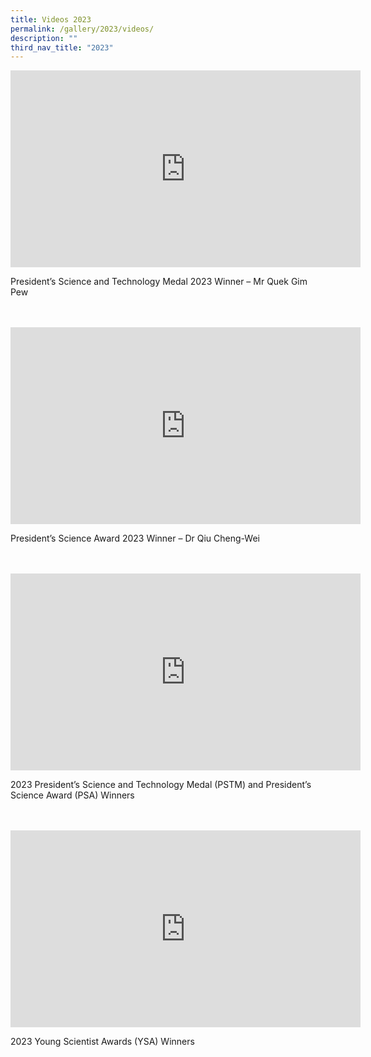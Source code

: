```yaml
---
title: Videos 2023
permalink: /gallery/2023/videos/
description: ""
third_nav_title: "2023"
---
```

<iframe allowfullscreen="" allow="accelerometer; autoplay; clipboard-write; encrypted-media; gyroscope; picture-in-picture; web-share" frameborder="0" title="YouTube video player" src="https://www.youtube.com/embed/zKmnKf-4FOM?si=nJykD683VMKsgX3I" height="315" width="560"></iframe>

President’s Science and Technology Medal 2023 Winner – Mr Quek Gim Pew

<br>
<br>

<iframe allowfullscreen="" allow="accelerometer; autoplay; clipboard-write; encrypted-media; gyroscope; picture-in-picture; web-share" frameborder="0" title="YouTube video player" src="https://www.youtube.com/embed/7U8EjpHxQ9Y?si=6oSm2fqSvK6YFfFk" height="315" width="560"></iframe>

President’s Science Award 2023 Winner – Dr Qiu Cheng-Wei

<br>
<br>

<iframe allowfullscreen="" allow="accelerometer; autoplay; clipboard-write; encrypted-media; gyroscope; picture-in-picture; web-share" frameborder="0" title="YouTube video player" src="https://www.youtube.com/embed/q-C7PLbk_Q8?si=EX76gDHiFKheTaYv" height="315" width="560"></iframe>

2023 President’s Science and Technology Medal (PSTM) and President’s Science Award (PSA) Winners

<br>
<br>

<iframe allowfullscreen="" allow="accelerometer; autoplay; clipboard-write; encrypted-media; gyroscope; picture-in-picture; web-share" frameborder="0" title="YouTube video player" src="https://www.youtube.com/embed/\_3bT-kF2lV8?si=eP\_PQPItOFAst3UC" height="315" width="560"></iframe>

2023 Young Scientist Awards (YSA) Winners

<br><br>